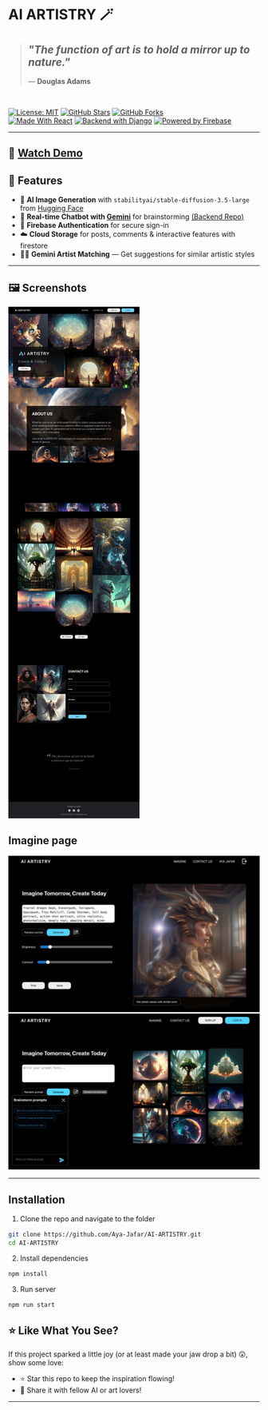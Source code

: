 # AI ARTISTRY 🪄

> ## _"The function of art is to hold a mirror up to nature."_
>
> — **Douglas Adams**

<br>

[![License: MIT](https://img.shields.io/badge/License-MIT-blue?style=for-the-badge)](https://opensource.org/licenses/MIT)
[![GitHub Stars](https://img.shields.io/github/stars/Aya-Jafar/AI-ARTISTRY?style=for-the-badge)](https://github.com/Aya-Jafar/AI-ARTISTRY/stargazers)
[![GitHub Forks](https://img.shields.io/github/forks/Aya-Jafar/AI-ARTISTRY?style=for-the-badge)](https://github.com/Aya-Jafar/AI-ARTISTRY/network/members)  
[![Made With React](https://img.shields.io/badge/Made%20with-React-61DAFB?logo=react&logoColor=white&style=for-the-badge)](https://reactjs.org/)
[![Backend with Django](https://img.shields.io/badge/Backend-Django-092E20?logo=django&logoColor=white&style=for-the-badge)](https://github.com/Aya-Jafar/Gemini-API)
[![Powered by Firebase](https://img.shields.io/badge/Powered%20by-Firebase-FFCA28?logo=firebase&logoColor=white&style=for-the-badge)](https://firebase.google.com/)

---

## 🎥 **[Watch Demo](https://youtu.be/S6q8nif6SgM?si=dwtFJwTAmQo5aWCl)**

## 🧠 Features

- 🎨 **AI Image Generation** with `stabilityai/stable-diffusion-3.5-large` from [Hugging Face](https://huggingface.co/)
- 🤖 **Real-time Chatbot with [Gemini](https://ai.google.dev/gemini-api/docs)** for brainstorming [(Backend Repo)](https://github.com/Aya-Jafar/Gemini-API)
- 🔐 **Firebase Authentication** for secure sign-in
- ☁️ **Cloud Storage** for posts, comments & interactive features with firestore
- 🧑‍💻 **Gemini Artist Matching** — Get suggestions for similar artistic styles

---

## 🖼️ Screenshots

![Generated Art](https://github.com/Aya-Jafar/AI-ARTISTRY/blob/main/result.jpg)


## Imagine page
<img src="/imagin.jpg" />
<img src="/with-chatbot.jpg"  />

---

## Installation

1. Clone the repo and navigate to the folder

```bash
git clone https://github.com/Aya-Jafar/AI-ARTISTRY.git
cd AI-ARTISTRY
```

2. Install dependencies

```bash
npm install
```

3. Run server

```bash
npm run start
```

## ⭐ Like What You See?

If this project sparked a little joy (or at least made your jaw drop a bit) 😲, show some love:

- ⭐ Star this repo to keep the inspiration flowing!
- 💌 Share it with fellow AI or art lovers!

---
